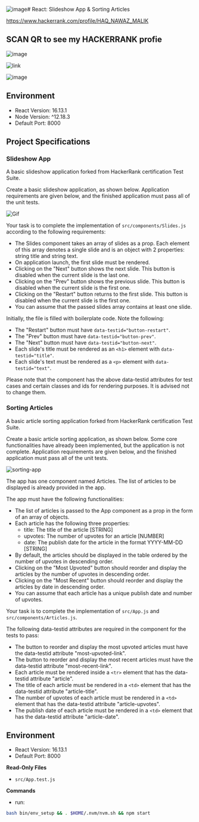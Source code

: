 ![image](https://github.com/HAQ-NAWAZ-MALIK/HackerRank-projects/assets/86514900/8edba1d4-b6b1-4a32-a690-43294357afd2)# React: Slideshow App & Sorting Articles



https://www.hackerrank.com/profile/HAQ_NAWAZ_MALIK

## SCAN QR to see my HACKERRANK profie
![image](https://github.com/HAQ-NAWAZ-MALIK/HackerRank-projects/assets/86514900/faabd3e2-aab6-4161-9601-2625bc3c4b20)

![link](https://hrcdn.net/s3_pub/istreet-assets/j3Q6jXZ3DOOPRlCs9hFcnQ)


![image](https://github.com/HAQ-NAWAZ-MALIK/HackerRank-projects/assets/86514900/d7d9b591-4b01-498a-a3b2-7b88a3379dff)


## Environment

- React Version: 16.13.1
- Node Version: ^12.18.3
- Default Port: 8000

## Project Specifications

### Slideshow App

A basic slideshow application forked from HackerRank certification Test Suite.

Create a basic slideshow application, as shown below. Application requirements are given below, and the finished application must pass all of the unit tests.

![Gif](https://hrcdn.net/s3_pub/istreet-assets/j3Q6jXZ3DOOPRlCs9hFcnQ/slideshow.gif)

Your task is to complete the implementation of `src/components/Slides.js` according to the following requirements:

- The Slides component takes an array of slides as a prop. Each element of this array denotes a single slide and is an object with 2 properties: string title and string text.
- On application launch, the first slide must be rendered.
- Clicking on the "Next" button shows the next slide. This button is disabled when the current slide is the last one.
- Clicking on the "Prev" button shows the previous slide. This button is disabled when the current slide is the first one.
- Clicking on the "Restart" button returns to the first slide. This button is disabled when the current slide is the first one.
- You can assume that the passed slides array contains at least one slide.

Initially, the file is filled with boilerplate code. Note the following:

- The "Restart" button must have `data-testid="button-restart"`.
- The "Prev" button must have `data-testid="button-prev"`.
- The "Next" button must have `data-testid="button-next"`.
- Each slide's title must be rendered as an `<h1>` element with `data-testid="title"`.
- Each slide's text must be rendered as a `<p>` element with `data-testid="text"`.

Please note that the component has the above data-testid attributes for test cases and certain classes and ids for rendering purposes. It is advised not to change them.

### Sorting Articles

A basic article sorting application forked from HackerRank certification Test Suite.

Create a basic article sorting application, as shown below. Some core functionalities have already been implemented, but the application is not complete. Application requirements are given below, and the finished application must pass all of the unit tests.

![sorting-app](https://hrcdn.net/s3_pub/istreet-assets/YkVzgbGgMj0cfT9P97s8jg/sorting-articles.gif)

The app has one component named Articles. The list of articles to be displayed is already provided in the app.

The app must have the following functionalities:

- The list of articles is passed to the App component as a prop in the form of an array of objects.
- Each article has the following three properties:
  - title: The title of the article [STRING]
  - upvotes: The number of upvotes for an article [NUMBER]
  - date: The publish date for the article in the format YYYY-MM-DD [STRING]
- By default, the articles should be displayed in the table ordered by the number of upvotes in descending order.
- Clicking on the "Most Upvoted" button should reorder and display the articles by the number of upvotes in descending order.
- Clicking on the "Most Recent" button should reorder and display the articles by date in descending order.
- You can assume that each article has a unique publish date and number of upvotes.

Your task is to complete the implementation of `src/App.js` and `src/components/Articles.js`.

The following data-testid attributes are required in the component for the tests to pass:

- The button to reorder and display the most upvoted articles must have the data-testid attribute "most-upvoted-link".
- The button to reorder and display the most recent articles must have the data-testid attribute "most-recent-link".
- Each article must be rendered inside a `<tr>` element that has the data-testid attribute "article".
- The title of each article must be rendered in a `<td>` element that has the data-testid attribute "article-title".
- The number of upvotes of each article must be rendered in a `<td>` element that has the data-testid attribute "article-upvotes".
- The publish date of each article must be rendered in a `<td>` element that has the data-testid attribute "article-date".

## Environment

- React Version: 16.13.1
- Default Port: 8000

**Read-Only Files**

- `src/App.test.js`

**Commands**

- run:

```bash
bash bin/env_setup && . $HOME/.nvm/nvm.sh && npm start
